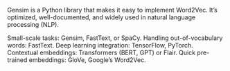 Gensim is a Python library that makes it easy to implement Word2Vec. It’s optimized, well-documented, and widely used in natural language processing (NLP).

Small-scale tasks: Gensim, FastText, or SpaCy.
Handling out-of-vocabulary words: FastText.
Deep learning integration: TensorFlow, PyTorch.
Contextual embeddings: Transformers (BERT, GPT) or Flair.
Quick pre-trained embeddings: GloVe, Google’s Word2Vec.
